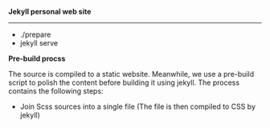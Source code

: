 **Jekyll personal web site**

****
  * ./prepare
  * jekyll serve

**Pre-build procss**

The source is compiled to a static website.
Meanwhile, we use a pre-build script to polish the content before building it using jekyll.
The process contains the following steps:
  * Join Scss sources into a single file (The file is then compiled to CSS by jekyll)
